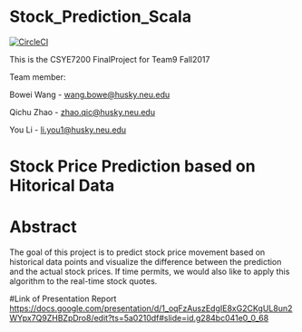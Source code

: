 # Stock_Prediction_Scala

[![CircleCI](https://circleci.com/gh/reasonwow/Stock_Prediction_Scala.svg?style=svg)](https://circleci.com/gh/reasonwow/Stock_Prediction_Scala)

This is the CSYE7200 FinalProject for Team9 Fall2017

Team member:

Bowei Wang - wang.bowe@husky.neu.edu

Qichu Zhao - zhao.qic@husky.neu.edu

You Li - li.you1@husky.neu.edu

# Stock Price Prediction based on Hitorical Data

# Abstract

The goal of this project is to predict stock price movement based on historical data points and visualize the difference between the prediction and the actual stock prices. If time permits, we would also like to apply this algorithm to the real-time stock quotes. 


#Link of Presentation Report
https://docs.google.com/presentation/d/1_oqFzAuszEdgIE8xG2CKgUL8un2WYpx7Q9ZHBZpDro8/edit?ts=5a0210df#slide=id.g284bc041e0_0_68